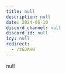 ```yaml
---
title: null
description: null
date: 2024-06-10
discord_channel: null
discord_id: null
icy: null
redirect:
  - /zGJAHw
---
```


null

